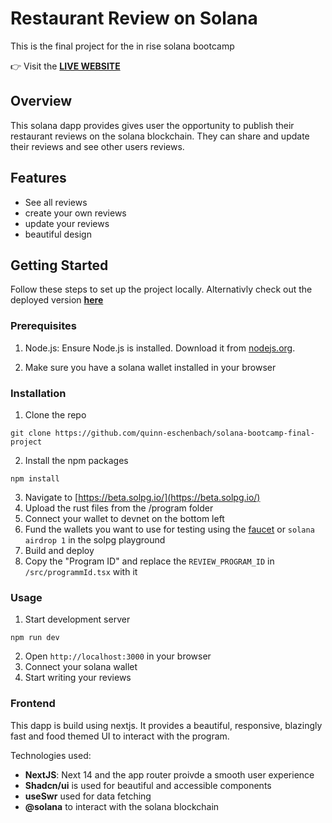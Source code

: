 # Restaurant Review on Solana
This is the final project for the in rise solana bootcamp

👉 Visit the [**LIVE WEBSITE**](https://solana-bootcamp-final-project.vercel.app/)

## Overview
This solana dapp provides gives user the opportunity to publish their restaurant reviews on the solana blockchain.
They can share and update their reviews and see other users reviews.

## Features
- See all reviews
- create your own reviews
- update your reviews
- beautiful design

## Getting Started
Follow these steps to set up the project locally.
Alternativly check out the deployed version [**here**](https://solana-bootcamp-final-project.vercel.app/)

### Prerequisites
1. Node.js: Ensure Node.js is installed. Download it from [nodejs.org](https://nodejs.org/en).

2. Make sure you have a solana wallet installed in your browser

### Installation
1. Clone the repo
````
git clone https://github.com/quinn-eschenbach/solana-bootcamp-final-project
````
2. Install the npm packages
```
npm install
```
3. Navigate to [https://beta.solpg.io/](https://beta.solpg.io/)
4. Upload the rust files from the /program folder
5. Connect your wallet to devnet on the bottom left
6. Fund the wallets you want to use for testing using the [faucet](https://faucet.solana.com/) or `solana airdrop 1` in the solpg playground
7. Build and deploy
8. Copy the "Program ID" and replace the `REVIEW_PROGRAM_ID` in `/src/programmId.tsx` with it

### Usage
1. Start development server
```
npm run dev
```
2. Open `http://localhost:3000` in your browser
3. Connect your solana wallet
4. Start writing your reviews

### Frontend
This dapp is build using nextjs. It provides a beautiful, responsive, blazingly fast and food themed UI to interact with the program.

Technologies used:
- **NextJS**: Next 14 and the app router proivde a smooth user experience
- **Shadcn/ui** is used for beautiful and accessible components
- **useSwr** used for data fetching
- **@solana** to interact with the solana blockchain
